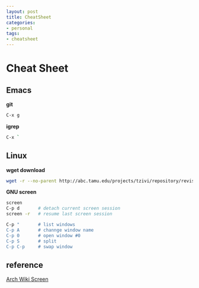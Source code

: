 ```yaml
---
layout: post
title: CheatSheet 
categories: 
- personal
tags:
- cheatsheet
---
```


# Cheat Sheet 

## Emacs

**git**   
```sh
C-x g
```

**igrep**   
```sh
C-x `
```

## Linux

**wget download**   
```sh
wget -r --no-parent http://abc.tamu.edu/projects/tzivi/repository/revisions/2/raw/tzivi/
```

**GNU screen**   

```sh
screen   
C-p d       # detach current screen session   
screen -r   # resume last screen session   

C-p "       # list windows   
C-p A       # channge window name   
C-p 0       # open window #0    
C-p S       # split    
C-p C-p     # swap window    
```



## reference 
[Arch Wiki Screen](https://wiki.archlinux.org/index.php/GNU_Screen)
[]()
[]()

